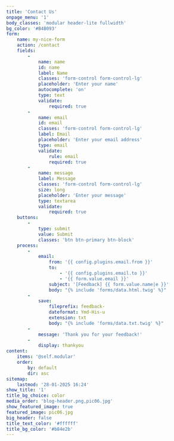 ```yaml
---
title: 'Contact Us'
onpage_menu: '1'
body_classes: 'modular header-lite fullwidth'
bg_color: '#B4B093'
form:
    name: my-nice-form
    action: /contact
    fields:
        -
            name: name
            id: name
            label: Name
            classes: 'form-control form-control-lg'
            placeholder: 'Enter your name'
            autocomplete: 'on'
            type: text
            validate:
                required: true
        -
            name: email
            id: email
            classes: 'form-control form-control-lg'
            label: Email
            placeholder: 'Enter your email address'
            type: email
            validate:
                rule: email
                required: true
        -
            name: message
            label: Message
            classes: 'form-control form-control-lg'
            size: long
            placeholder: 'Enter your message'
            type: textarea
            validate:
                required: true
    buttons:
        -
            type: submit
            value: Submit
            classes: 'btn btn-primary btn-block'
    process:
        -
            email:
                from: '{{ config.plugins.email.from }}'
                to:
                    - '{{ config.plugins.email.to }}'
                    - '{{ form.value.email }}'
                subject: '[Feedback] {{ form.value.name|e }}'
                body: "{% include 'forms/data.html.twig' %}"
        -
            save:
                fileprefix: feedback-
                dateformat: Ymd-His-u
                extension: txt
                body: "{% include 'forms/data.txt.twig' %}"
        -
            message: 'Thank you for your feedback!'
        -
            display: thankyou
content:
    items: '@self.modular'
    order:
        by: default
        dir: asc
sitemap:
    lastmod: '28-01-2025 16:24'
show_title: '1'
title_bg_choice: color
media_order: 'blog-header.png,pic06.jpg'
show_featured_image: true
featured_image: pic06.jpg
big_header: false
title_text_color: '#ffffff'
title_bg_color: '#b84e2b'
---
```


